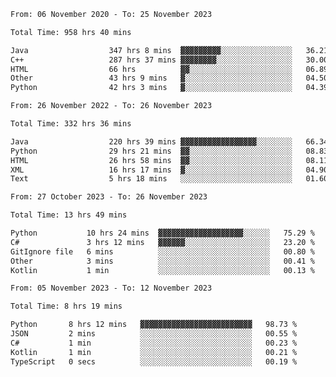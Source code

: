 <!-- https://github.com/lowlighter/metrics -->
<!-- https://www.vectorlogo.zone/ -->
<!-- https://www.svgrepo.com/ -->

<!--
🔗 &nbsp;**Connect with me**
&nbsp; <p align="left">
        &nbsp;&nbsp;
        <span>
            <img align="center"
                src="https://user-images.githubusercontent.com/60324635/179626886-1219e9ee-75c0-42ed-a26b-d4ef24ed306c.svg"
                height="30px"/>
            ini.ivi@yandex.ru
        </span>
        &nbsp;&nbsp;&nbsp;
        <span>
            <img align="center"
                    src="https://user-images.githubusercontent.com/60324635/179626979-f490e684-520a-46a3-9f2e-1b3d291b8372.svg"
                    height="30px"/>
            https://t.me/limenitiz
        </span>
</p>

-->

<!-- 
![Metrics](/github-metrics.svg)
<br>

![Wwakatime stats](https://github-readme-stats-taupe-two.vercel.app/api/wakatime?username=limenitiz&hide_title=true&hide_border=true&langs_count=5&bg_color=00000000&text_color=777) 
-->

<!--
🛠️ &nbsp;**Languages and Tools**
<p align="left">
    <a href="https://git-scm.com/" target="_blank" rel="noreferrer">
        <img src="https://www.vectorlogo.zone/logos/git-scm/git-scm-icon.svg"
            alt="git" width="40" height="40" />
    </a>
    <a href="https://www.java.com" target="_blank" rel="noreferrer"> <img
            src="https://raw.githubusercontent.com/devicons/devicon/master/icons/java/java-original.svg"
            alt="java" width="40" height="40" /> </a>
    <a href="https://spring.io/" target="_blank" rel="noreferrer">
        <img src="https://www.vectorlogo.zone/logos/springio/springio-icon.svg"
            alt="spring" width="40" height="40" />
    </a>
    <a href="https://www.python.org" target="_blank" rel="noreferrer">
        <img src="https://raw.githubusercontent.com/devicons/devicon/master/icons/python/python-original.svg"
            alt="python" width="40" height="40" />
    </a>
    <a href="https://www.mysql.com/" target="_blank" rel="noreferrer">
        <img src="https://raw.githubusercontent.com/devicons/devicon/master/icons/mysql/mysql-original-wordmark.svg"
            alt="mysql" width="40" height="40" />
    </a>
    <a href="https://www.postgresql.org" target="_blank" rel="noreferrer">
        <img src="https://raw.githubusercontent.com/devicons/devicon/master/icons/postgresql/postgresql-original-wordmark.svg"
            alt="postgresql" width="40" height="40" />
    </a>
    <a href="https://www.mongodb.com/" target="_blank" rel="noreferrer">
        <img src="https://raw.githubusercontent.com/devicons/devicon/master/icons/mongodb/mongodb-original-wordmark.svg"
            alt="mongodb" width="40" height="40" />
    </a>
    <a href="https://www.docker.com/" target="_blank" rel="noreferrer">
        <img src="https://raw.githubusercontent.com/devicons/devicon/master/icons/docker/docker-original-wordmark.svg"
            alt="docker" width="40" height="40" />
    </a>
    <a href="https://www.gnu.org/software/bash/" target="_blank" rel="noreferrer">
        <img src="https://www.vectorlogo.zone/logos/gnu_bash/gnu_bash-icon.svg"
            alt="bash" width="40" height="40" />
    </a>
    <a href="https://kafka.apache.org/" target="_blank" rel="noreferrer">
        <img src="https://www.vectorlogo.zone/logos/apache_kafka/apache_kafka-icon.svg"
            alt="kafka" width="40" height="40" />
    </a>
</p>

<br>

-->

<!--START_SECTION:waka-readme-stats-total-->
<!--END_SECTION:waka-readme-stats-total-->

<!--START_SECTION:wakaReadmeTotal-->

```txt
From: 06 November 2020 - To: 25 November 2023

Total Time: 958 hrs 40 mins

Java                  347 hrs 8 mins  ▓▓▓▓▓▓▓▓▓░░░░░░░░░░░░░░░░   36.21 %
C++                   287 hrs 37 mins ▓▓▓▓▓▓▓▓░░░░░░░░░░░░░░░░░   30.00 %
HTML                  66 hrs          ▓▓░░░░░░░░░░░░░░░░░░░░░░░   06.89 %
Other                 43 hrs 9 mins   ▓░░░░░░░░░░░░░░░░░░░░░░░░   04.50 %
Python                42 hrs 3 mins   ▓░░░░░░░░░░░░░░░░░░░░░░░░   04.39 %
```

<!--END_SECTION:wakaReadmeTotal-->

<!--START_SECTION:wakaReadmeYear-->

```txt
From: 26 November 2022 - To: 26 November 2023

Total Time: 332 hrs 36 mins

Java                  220 hrs 39 mins ▓▓▓▓▓▓▓▓▓▓▓▓▓▓▓▓▓░░░░░░░░   66.34 %
Python                29 hrs 21 mins  ▓▓░░░░░░░░░░░░░░░░░░░░░░░   08.83 %
HTML                  26 hrs 58 mins  ▓▓░░░░░░░░░░░░░░░░░░░░░░░   08.11 %
XML                   16 hrs 17 mins  ▓░░░░░░░░░░░░░░░░░░░░░░░░   04.90 %
Text                  5 hrs 18 mins   ░░░░░░░░░░░░░░░░░░░░░░░░░   01.60 %
```

<!--END_SECTION:wakaReadmeYear-->

<!--START_SECTION:wakaReadmeMonth-->

```txt
From: 27 October 2023 - To: 26 November 2023

Total Time: 13 hrs 49 mins

Python           10 hrs 24 mins  ▓▓▓▓▓▓▓▓▓▓▓▓▓▓▓▓▓▓▓░░░░░░   75.29 %
C#               3 hrs 12 mins   ▓▓▓▓▓▓░░░░░░░░░░░░░░░░░░░   23.20 %
GitIgnore file   6 mins          ░░░░░░░░░░░░░░░░░░░░░░░░░   00.80 %
Other            3 mins          ░░░░░░░░░░░░░░░░░░░░░░░░░   00.41 %
Kotlin           1 min           ░░░░░░░░░░░░░░░░░░░░░░░░░   00.13 %
```

<!--END_SECTION:wakaReadmeMonth-->

<!--START_SECTION:wakaReadmeWeek-->

```txt
From: 05 November 2023 - To: 12 November 2023

Total Time: 8 hrs 19 mins

Python       8 hrs 12 mins   ▓▓▓▓▓▓▓▓▓▓▓▓▓▓▓▓▓▓▓▓▓▓▓▓▓   98.73 %
JSON         2 mins          ░░░░░░░░░░░░░░░░░░░░░░░░░   00.55 %
C#           1 min           ░░░░░░░░░░░░░░░░░░░░░░░░░   00.23 %
Kotlin       1 min           ░░░░░░░░░░░░░░░░░░░░░░░░░   00.21 %
TypeScript   0 secs          ░░░░░░░░░░░░░░░░░░░░░░░░░   00.19 %
```

<!--END_SECTION:wakaReadmeWeek-->


